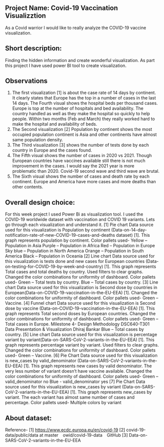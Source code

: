 ## Project Name: Covid-19 Vaccination Visualizztion
 As a Covid warrior I would like to really analyze the COVID-19 vaccine visualization.


## Short description: 
Finding the hidden information and create wonderful visualization. As part this project I have used power BI tool to create visualization. 

## Observations
1. The first visualization [1] is about the case rate of 14 days by continent. It clearly states that Europe has the top in a number of cases in the last 14 days. The Fourth visual shows the hospital beds per thousand cases. Europe is top at the number of hospitals and bed availability. The country handled as well as they make the hospital so quickly to help people. Within two months (Feb and March) they really worked hard to make the hospital and availability of beds.
2. The Second visualization [2] Population by continent shows the most occupied population continent is Asia and other continents have almost same population density.
3. The Third visualization [3] shows the number of tests done by each country in Europe and the cases found.
4. The Fifth visual shows the number of cases in 2020 vs 2021. Though European countries have vaccines available still there is not much improvement in the cases. I would say the 2021 year is more problematic than 2020. Covid-19 second wave and third wave are brutal.
5. The Sixth visual shows the number of cases and death rate by each continent. Europe and America have more cases and more deaths than other contents.

## Overall design choice:
For this week project I used Power Bi as visualization tool. I used the COVID-19 worldwide dataset with vaccination and COVID 19 variants. Lets go through each visualization and understand it.
[1] Pie chart
Data source used for this visualization is Population by continent (Data-on-14-day-notification-rate-of-new-COVID-19-cases-and-deaths dataset) [1]. This graph represents population by continent.
Color pallets used-
Yellow – Population in Asia
Purple – Population in Africa
Red – Population in Europe
Sky blue – Population in North America
Orange – Population in South America
Black – Population in Oceania
[2] Line chart
Data source used for this visualization is tests done and new cases for European countries (Data-on-testing-for-COVID-19-by-week-and-country) [1]. This graph represents Total cases and total deaths by country. Used filters to clear graphs. Changed the color combinations for uniformity of dashboard.
Color pallets used-
Green – Total tests by country.
Blue – Total cases by country.
[3] Line chart
Data source used for this visualization is Second dose by countries in European(Data-on-COVID-19-vaccination-in-the-EU-EEA) [1]. Changed the color combinations for uniformity of dashboard.
Color pallets used-
Green – Vaccine.
[4] Funnel chart
Data source used for this visualization is Second dose by vaccine (Data-on-COVID-19-vaccination-in-the-EU-EEA) [1]. This graph represents Total second doses by European countries. Changed the color combinations for uniformity of dashboard.
Color pallets used-
Green – Total cases in Europe.
Milestone 4- Design Methodology
DSC640-T301 Data Presentation & Visualization Dhiraj Bankar
Blue – Total cases by country.
[5] Line chart
Data source used for this visualization is percentage variant by variant(Data-on-SARS-CoV-2-variants-in-the-EU-EEA) [1]. This graph represents percentage variant by variant. Used filters to clear graphs. Changed the color combinations for uniformity of dashboard.
Color pallets used-
Green – Vaccine.
[6] Pie Chart
Data source used for this visualization is new_cases by valid_denominator (Data-on-SARS-CoV-2-variants-in-the-EU-EEA) [1]. This graph represents new cases by valid denominator. The very less number of variant doesn’t have vaccine available. Changed the color combinations for uniformity of dashboard.
Color pallets used-
Green – valid_denominator no
Blue - valid_denominator yes
[7] Pie Chart
Data source used for this visualization is new_cases by variant (Data-on-SARS-CoV-2-variants-in-the-EU-EEA) [1]. This graph represents new_cases by variant. The each variant has almost same number of cases and percentage.
Color pallets used-
Multiple colors by variant


## About dataset:
Reference-
[1] https://www.ecdc.europa.eu/en/covid-19
[2] covid-19-data/public/data at master   owid/covid-19-data   GitHub
[3] Data-on-SARS-CoV-2-variants-in-the-EU-EEA

